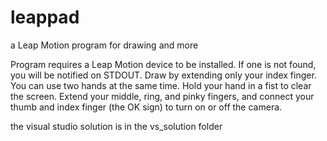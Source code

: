 # leappad
a Leap Motion program for drawing and more

Program requires a Leap Motion device to be installed. If one is not found, you will be notified on STDOUT.
Draw by extending only your index finger. You can use two hands at the same time.
Hold your hand in a fist to clear the screen.
Extend your middle, ring, and pinky fingers, and connect your thumb and index finger (the OK sign) to turn on or off the camera.

the visual studio solution is in the vs_solution folder
